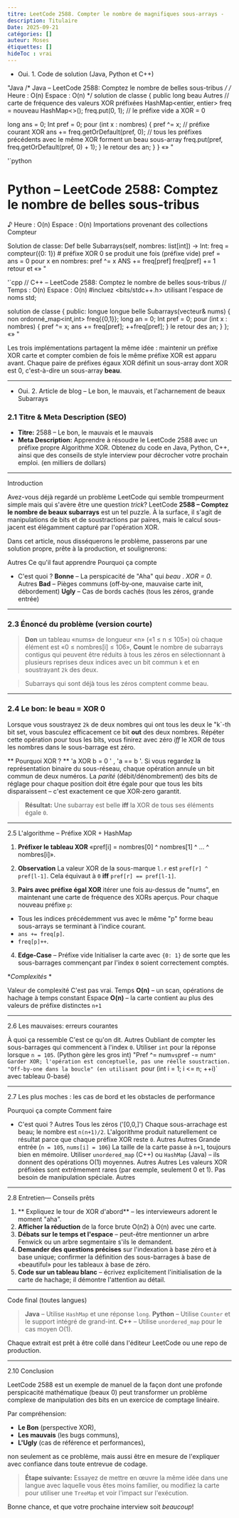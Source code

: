 ```yaml
---
titre: LeetCode 2588. Compter le nombre de magnifiques sous-arrays -
description: Titulaire
Date: 2025-09-21
catégories: []
auteur: Moses
étiquettes: []
hideToc : vrai
---
```

- Oui. 1. Code de solution (Java, Python et C++)

"Java
/* Java – LeetCode 2588: Comptez le nombre de belles sous-tribus */
/* Heure : O(n) Espace : O(n) */
solution de classe {
public long beau Autres
// carte de fréquence des valeurs XOR préfixées
HashMap<entier, entier> freq = nouveau HashMap<>();
freq.put(0, 1); // le préfixe vide a XOR = 0

long ans = 0;
Int pref = 0;
pour (int x : nombres) {
pref ^= x; // préfixe courant XOR
ans += freq.getOrDefault(pref, 0); // tous les préfixes précédents avec le même XOR forment un beau sous-array
freq.put(pref, freq.getOrDefault(pref, 0) + 1);
}
le retour des an;
}
}
«» "

'`python
# Python – LeetCode 2588: Comptez le nombre de belles sous-tribus
♪ Heure : O(n) Espace : O(n)
Importations provenant des collections Compteur

Solution de classe:
Def belle Subarrays(self, nombres: list[int]) -> Int:
freq = compteur({0: 1}) # préfixe XOR 0 se produit une fois (préfixe vide)
pref = ans = 0
pour x en nombres:
pref ^= x
ANS += freq[pref]
freq[pref] += 1
retour et
«» "

'`cpp
// C++ – LeetCode 2588: Comptez le nombre de belles sous-tribus
// Temps : O(n) Espace : O(n)
#incluez <bits/stdc++.h>
utilisant l'espace de noms std;

solution de classe {
public:
longue longue belle Subarrays(vecteur<int>& nums) {
non ordonné_map<int,int> freq{{0,1}};
long an = 0;
Int pref = 0;
pour (int x : nombres) {
pref ^= x;
ans += freq[pref];
++freq[pref];
}
le retour des an;
}
};
«» "

Les trois implémentations partagent la même idée : maintenir un préfixe XOR carte et compter combien de fois le même préfixe XOR est apparu avant. Chaque paire de préfixes égaux XOR définit un sous-array dont XOR est 0, c'est-à-dire un sous-array **beau**.



-----------------------------------------------------------------------------------

- Oui. 2. Article de blog – Le bon, le mauvais, et l'acharnement de beaux Subarrays

### 2.1 Titre & Meta Description (SEO)

- **Titre:** 2588 – Le bon, le mauvais et le mauvais
- **Meta Description:** Apprendre à résoudre le LeetCode 2588 avec un préfixe propre Algorithme XOR. Obtenez du code en Java, Python, C++, ainsi que des conseils de style interview pour décrocher votre prochain emploi. (en milliers de dollars)

---

Introduction

Avez-vous déjà regardé un problème LeetCode qui semble trompeurment simple mais qui s'avère être une question *trick*?
LeetCode **2588 – Comptez le nombre de beaux subarrays** est un tel puzzle. À la surface, il s'agit de manipulations de bits et de soustractions par paires, mais le calcul sous-jacent est élégamment capturé par l'opération XOR.

Dans cet article, nous disséquerons le problème, passerons par une solution propre, prête à la production, et soulignerons:

Autres Ce qu'il faut apprendre Pourquoi ça compte
- C'est quoi ?
**Bonne** – La perspicacité de "Aha" qui *beau* . *XOR = 0*.
Autres **Bad** – Pièges communs (off‐by‐one, mauvaise carte init, débordement)
**Ugly** – Cas de bords cachés (tous les zéros, grande entrée)

---

### 2.3 Énoncé du problème (version courte)

> **Don** un tableau «nums» de longueur «n» («1 ≤ n ≤ 105») où chaque élément est «0 ≤ nombres[i] ≤ 106»,
> **Count** le nombre de subarrays contigus qui peuvent être réduits à tous les zéros en sélectionnant à plusieurs reprises deux indices avec un bit commun `k` et en soustrayant `2k` des deux.

> Subarrays qui sont déjà tous les zéros comptent comme beau.

---

### 2.4 Le bon: le beau = XOR 0

Lorsque vous soustrayez `2k` de deux nombres qui ont tous les deux le "k`-th bit set, vous basculez efficacement ce bit **out** des deux nombres. Répéter cette opération pour tous les bits, vous finirez avec zéro *iff* le XOR de tous les nombres dans le sous-barrage est zéro.

** Pourquoi XOR ? **
'a XOR b = 0 ' , 'a == b '.
Si vous regardez la représentation binaire du sous-réseau, chaque opération annule un bit commun de deux numéros. La *parité* (débit/dénombrement) des bits de réglage pour chaque position doit être égale pour que tous les bits disparaissent – c'est exactement ce que XOR‐zero garantit.

> **Résultat:** Une subarray est belle **iff** la XOR de tous ses éléments égale `0`.

---

2.5 L'algorithme – Préfixe XOR + HashMap

1. **Préfixer le tableau XOR**
«pref[i] = nombres[0] ^ nombres[1] ^ ... ^ nombres[i]».

2. **Observation**
La valeur XOR de la sous-marque `l.r` est `pref[r] ^ pref[l‐1]`.
Cela équivaut à `0` **iff** `pref[r] == pref[l‐1]`.

3. **Pairs avec préfixe égal XOR**
itérer une fois au-dessus de "nums", en maintenant une carte de fréquence des XORs aperçus.
Pour chaque nouveau préfixe `p`:
- Tous les indices précédemment vus avec le même "p" forme beau sous-arrays se terminant à l'indice courant.
- `ans += freq[p]`.
- `freq[p]++`.

4. **Edge‐Case** – Préfixe vide
Initialiser la carte avec `{0: 1}` de sorte que les sous-barrages commençant par l'index `0` soient correctement comptés.

**Complexités* *

Valeur de complexité
C'est pas vrai.
Temps **O(n)** – un scan, opérations de hachage à temps constant
Espace **O(n)** – la carte contient au plus des valeurs de préfixe distinctes `n+1`

---

2.6 Les mauvaises: erreurs courantes

À quoi ça ressemble
C'est ce qu'on dit.
Autres Oubliant de compter les sous-barrages qui commencent à l'index `0`.
Utiliser `int` pour la réponse lorsque `n = 105`. (Python gère les gros int)
"Pref ^= num` vs `pref -= num`" Garder XOR; l'opération est conceptuelle, pas une réelle soustraction.
"Off‐by‐one dans la boucle" (en utilisant `pour (int i = 1; i <= n; ++i)` avec tableau 0-basé)

---

2.7 Les plus moches : les cas de bord et les obstacles de performance

Pourquoi ça compte Comment faire
- C'est quoi ?
Autres Tous les zéros ('[0,0,]') Chaque sous-arrachage est beau; le nombre est `n(n+1)/2`. L'algorithme produit naturellement ce résultat parce que chaque préfixe XOR reste `0`. Autres
Autres Grande entrée (`n = 105`, `nums[i] = 106`) La taille de la carte passe à `n+1`, toujours bien en mémoire. Utiliser `unordered_map` (C++) ou `HashMap` (Java) – ils donnent des opérations O(1) moyennes. Autres
Autres Les valeurs XOR préfixées sont extrêmement rares (par exemple, seulement 0 et 1). Pas besoin de manipulation spéciale. Autres

---

2.8 Entretien— Conseils prêts

1. ** Expliquez le tour de XOR d'abord** – les intervieweurs adorent le moment "aha".
2. **Afficher la réduction** de la force brute O(n2) à O(n) avec une carte.
3. **Débats sur le temps et l'espace** – peut-être mentionner un arbre Fenwick ou un arbre segmentaire s'ils le demandent.
4. **Demander des questions précises** sur l'indexation à base zéro et à base unique; confirmer la définition des sous-barrages à base de «beautiful» pour les tableaux à base de zéro.
5. **Code sur un tableau blanc** – écrivez explicitement l'initialisation de la carte de hachage; il démontre l'attention au détail.

---

Code final (toutes langues)

> **Java** – Utilise `HashMap` et une réponse `long`.
> **Python** – Utilise `Counter` et le support intégré de grand-int.
> **C++** – Utilise `unordered_map` pour le cas moyen O(1).

Chaque extrait est prêt à être collé dans l'éditeur LeetCode ou une repo de production.

---

2.10 Conclusion

LeetCode 2588 est un exemple de manuel de la façon dont une profonde perspicacité mathématique (beaux 0) peut transformer un problème complexe de manipulation des bits en un exercice de comptage linéaire.

Par compréhension:

- **Le Bon** (perspective XOR),
- **Les mauvais** (les bugs communs),
- **L'Ugly** (cas de référence et performances),

non seulement as ce problème, mais aussi être en mesure de l'expliquer avec confiance dans toute entrevue de codage.

> **Étape suivante:** Essayez de mettre en œuvre la même idée dans une langue avec laquelle vous êtes moins familier, ou modifiez la carte pour utiliser une `TreeMap` et voir l'impact sur l'exécution.

Bonne chance, et que votre prochaine interview soit *beaucoup*!